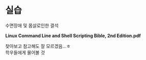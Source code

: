 # 실습

수면장애 및 몸살로인한 결석

**Linux Command Line and Shell Scripting Bible, 2nd Edition.pdf**

찾아보고 참고해도 잘 모르겠음...ㅎ<br>
학우들에게 물어볼 것
